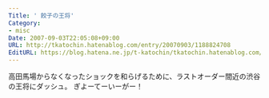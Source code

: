 ```yaml
---
Title: ' 餃子の王将'
Category:
- misc
Date: 2007-09-03T22:05:08+09:00
URL: http://tkatochin.hatenablog.com/entry/20070903/1188824708
EditURL: https://blog.hatena.ne.jp/t-katochin/tkatochin.hatenablog.com/atom/entry/6653586347154755229
---
```



高田馬場からなくなったショックを和らげるために、ラストオーダー間近の渋谷の王将にダッシュ。
ぎよーてーいーがー！
